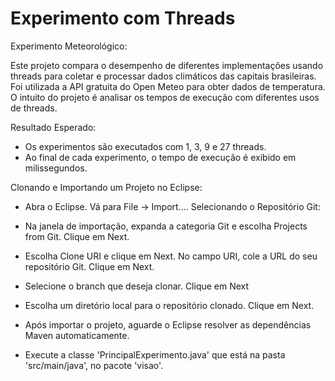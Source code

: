 # Experimento com Threads

Experimento Meteorológico:

Este projeto compara o desempenho de diferentes implementações usando threads para coletar e processar dados climáticos das capitais brasileiras. Foi utilizada a API gratuita do Open Meteo para obter dados de temperatura. O intuito do projeto é analisar os tempos de execução com diferentes usos de threads.

Resultado Esperado:

- Os experimentos são executados com 1, 3, 9 e 27 threads.
- Ao final de cada experimento, o tempo de execução é exibido em milissegundos.

Clonando e Importando um Projeto no Eclipse:

- Abra o Eclipse.
  Vá para File -> Import....
  Selecionando o Repositório Git:

- Na janela de importação, expanda a categoria Git e escolha Projects from Git.
  Clique em Next.

- Escolha Clone URI e clique em Next.
  No campo URI, cole a URL do seu repositório Git.
  Clique em Next.


- Selecione o branch que deseja clonar.
  Clique em Next

- Escolha um diretório local para o repositório clonado.
  Clique em Next.

- Após importar o projeto, aguarde o Eclipse resolver as dependências Maven automaticamente.

- Execute a classe 'PrincipalExperimento.java' que está na pasta 'src/main/java', no pacote 'visao'.
